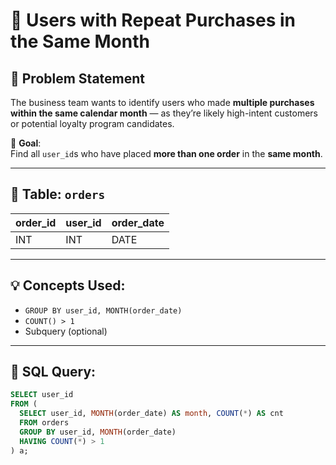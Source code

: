 # 🔁 Users with Repeat Purchases in the Same Month

## 🧠 Problem Statement

The business team wants to identify users who made **multiple purchases within the same calendar month** — as they’re likely high-intent customers or potential loyalty program candidates.

🎯 **Goal**:  
Find all `user_id`s who have placed **more than one order** in the **same month**.

---

## 🧾 Table: `orders`

| order_id | user_id | order_date |
|----------|---------|-------------|
| INT      | INT     | DATE        |

---

## 💡 Concepts Used:
- `GROUP BY user_id, MONTH(order_date)`
- `COUNT() > 1`
- Subquery (optional)

---

## 🧠 SQL Query:

```sql
SELECT user_id 
FROM (
  SELECT user_id, MONTH(order_date) AS month, COUNT(*) AS cnt
  FROM orders
  GROUP BY user_id, MONTH(order_date)
  HAVING COUNT(*) > 1
) a;
